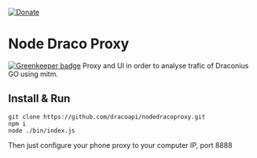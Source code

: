 [![Donate](https://img.shields.io/badge/Donate-PayPal-green.svg)](https://www.paypal.me/niicodev)

# Node Draco Proxy

[![Greenkeeper badge](https://badges.greenkeeper.io/dracoapi/nodedracoproxy.svg)](https://greenkeeper.io/)
Proxy and UI in order to analyse trafic of Draconius GO using mitm.

## Install & Run

```
git clone https://github.com/dracoapi/nodedracoproxy.git
npm i
node ./bin/index.js
```
Then just configure your phone proxy to your computer IP, port 8888

